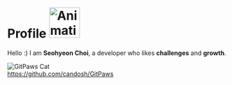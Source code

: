 # Profile <img src="https://github.com/candosh/candosh/assets/104755384/c5b49a8a-a519-4065-9ef0-913330e448a6" width="70" alt="Animation Cat">
Hello :) I am <b>Seohyeon Choi</b>, a developer who likes <b>challenges</b> and <b>growth</b>.

![GitPaws Cat](https://gitpaws.vercel.app/api/cat/image/candosh) <br/>
https://github.com/candosh/GitPaws
